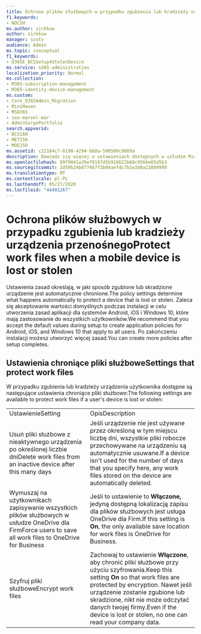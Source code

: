 ```yaml
---
title: Ochrona plików służbowych w przypadku zgubienia lub kradzieży urządzenia przenośnego
f1.keywords:
- NOCSH
ms.author: sirkkuw
author: sirkkuw
manager: scotv
audience: Admin
ms.topic: conceptual
f1_keywords:
- O365E_BCSSetup4StolenDevice
ms.service: o365-administration
localization_priority: Normal
ms.collection:
- M365-subscription-management
- M365-identity-device-management
ms.custom:
- Core_O365Admin_Migration
- MiniMaven
- MSB365
- seo-marvel-mar
- AdminSurgePortfolio
search.appverid:
- BCS160
- MET150
- MOE150
ms.assetid: c12164c7-6190-4294-b88a-590580c9869a
description: Dowiedz się więcej o ustawieniach dostępnych w usłudze Microsoft 365 dla firm w celu ochrony plików służbowych w przypadku zgubienia lub kradzieży urządzenia użytkownika.
ms.openlocfilehash: 89f9041a39ef0167d5b918622b68c9566e65d5b3
ms.sourcegitcommit: 2d59b24b877487f3b84aefdc7b1e200a21009999
ms.translationtype: MT
ms.contentlocale: pl-PL
ms.lasthandoff: 05/27/2020
ms.locfileid: "44401267"
---
```

# <a name="protect-work-files-when-a-mobile-device-is-lost-or-stolen"></a><span data-ttu-id="9dbf9-103">Ochrona plików służbowych w przypadku zgubienia lub kradzieży urządzenia przenośnego</span><span class="sxs-lookup"><span data-stu-id="9dbf9-103">Protect work files when a mobile device is lost or stolen</span></span>

<span data-ttu-id="9dbf9-104">Ustawienia zasad określają, w jaki sposób zgubione lub skradzione urządzenie jest automatycznie chronione.</span><span class="sxs-lookup"><span data-stu-id="9dbf9-104">The policy settings determine what happens automatically to protect a device that is lost or stolen.</span></span> <span data-ttu-id="9dbf9-105">Zaleca się akceptowanie wartości domyślnych podczas instalacji w celu utworzenia zasad aplikacji dla systemów Android, iOS i Windows 10, które mają zastosowanie do wszystkich użytkowników.</span><span class="sxs-lookup"><span data-stu-id="9dbf9-105">We recommend that you accept the default values during setup to create application policies for Android, iOS, and Windows 10 that apply to all users.</span></span> <span data-ttu-id="9dbf9-106">Po zakończeniu instalacji możesz utworzyć więcej zasad.</span><span class="sxs-lookup"><span data-stu-id="9dbf9-106">You can create more policies after setup completes.</span></span>
  
## <a name="settings-that-protect-work-files"></a><span data-ttu-id="9dbf9-107">Ustawienia chroniące pliki służbowe</span><span class="sxs-lookup"><span data-stu-id="9dbf9-107">Settings that protect work files</span></span>

<span data-ttu-id="9dbf9-108">W przypadku zgubienia lub kradzieży urządzenia użytkownika dostępne są następujące ustawienia chroniące pliki służbowe:</span><span class="sxs-lookup"><span data-stu-id="9dbf9-108">The following settings are available to protect work files if a user's device is lost or stolen:</span></span>
  
|||
|:-----|:-----|
|<span data-ttu-id="9dbf9-109">Ustawienie</span><span class="sxs-lookup"><span data-stu-id="9dbf9-109">Setting</span></span>  <br/> |<span data-ttu-id="9dbf9-110">Opis</span><span class="sxs-lookup"><span data-stu-id="9dbf9-110">Description</span></span>  <br/> |
|<span data-ttu-id="9dbf9-111">Usuń pliki służbowe z nieaktywnego urządzenia po określonej liczbie dni</span><span class="sxs-lookup"><span data-stu-id="9dbf9-111">Delete work files from an inactive device after this many days</span></span>  <br/> |<span data-ttu-id="9dbf9-112">Jeśli urządzenie nie jest używane przez określoną w tym miejscu liczbę dni, wszystkie pliki robocze przechowywane na urządzeniu są automatycznie usuwane.</span><span class="sxs-lookup"><span data-stu-id="9dbf9-112">If a device isn't used for the number of days that you specify here, any work files stored on the device are automatically deleted.</span></span>  <br/> |
|<span data-ttu-id="9dbf9-113">Wymuszaj na użytkownikach zapisywanie wszystkich plików służbowych w usłudze OneDrive dla Firm</span><span class="sxs-lookup"><span data-stu-id="9dbf9-113">Force users to save all work files to OneDrive for Business</span></span>  <br/> |<span data-ttu-id="9dbf9-114">Jeśli to ustawienie to **Włączone,** jedyną dostępną lokalizacją zapisu dla plików służbowych jest usługa OneDrive dla Firm.</span><span class="sxs-lookup"><span data-stu-id="9dbf9-114">If this setting is **On**, the only available save location for work files is OneDrive for Business.</span></span>  <br/> |
|<span data-ttu-id="9dbf9-115">Szyfruj pliki służbowe</span><span class="sxs-lookup"><span data-stu-id="9dbf9-115">Encrypt work files</span></span>  <br/> |<span data-ttu-id="9dbf9-116">Zachowaj to ustawienie **Włączone**, aby chronić pliki służbowe przy użyciu szyfrowania.</span><span class="sxs-lookup"><span data-stu-id="9dbf9-116">Keep this setting **On** so that work files are protected by encryption.</span></span> <span data-ttu-id="9dbf9-117">Nawet jeśli urządzenie zostanie zgubione lub skradzione, nikt nie może odczytać danych twojej firmy.</span><span class="sxs-lookup"><span data-stu-id="9dbf9-117">Even if the device is lost or stolen, no one can read your company data.</span></span>  <br/> |
   

